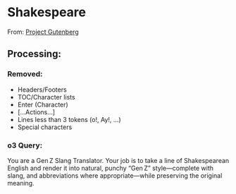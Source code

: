 # Shakespeare
From: [Project Gutenberg](https://www.gutenberg.org/ebooks/100)

## Processing:
### Removed:
- Headers/Footers
- TOC/Character lists
- Enter (Character)
- [...Actions...]
- Lines less than 3 tokens (o!, Ay!, ...)
- Special characters

### o3 Query:
You are a Gen Z Slang Translator.  Your job is to take a line of Shakespearean English and render it into natural, punchy “Gen Z” style—complete with slang, and abbreviations where appropriate—while preserving the original meaning.
